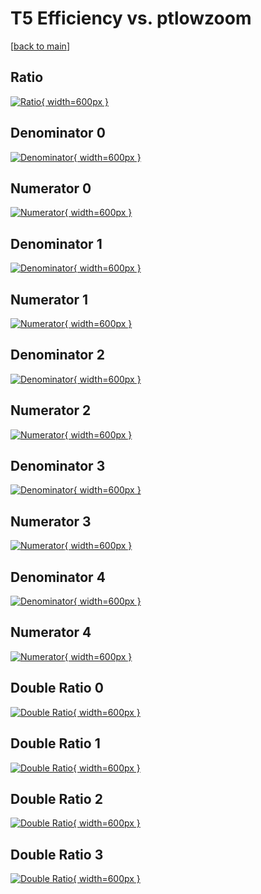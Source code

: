 # T5 Efficiency vs. ptlowzoom

[[back to main](./)]



## Ratio

[![Ratio](../mtv/var/T5_vtr_11_1_eff_ptlowzoom.png){ width=600px }](../mtv/var/T5_vtr_11_1_eff_ptlowzoom.pdf)

## Denominator 0

[![Denominator](../mtv/den/T5_vtr_11_1_eff_ptlowzoom_den0.png){ width=600px }](../mtv/den/T5_vtr_11_1_eff_ptlowzoom_den0.pdf)

## Numerator 0

[![Numerator](../mtv/num/T5_vtr_11_1_eff_ptlowzoom_num0.png){ width=600px }](../mtv/num/T5_vtr_11_1_eff_ptlowzoom_num0.pdf)

## Denominator 1

[![Denominator](../mtv/den/T5_vtr_11_1_eff_ptlowzoom_den1.png){ width=600px }](../mtv/den/T5_vtr_11_1_eff_ptlowzoom_den1.pdf)

## Numerator 1

[![Numerator](../mtv/num/T5_vtr_11_1_eff_ptlowzoom_num1.png){ width=600px }](../mtv/num/T5_vtr_11_1_eff_ptlowzoom_num1.pdf)

## Denominator 2

[![Denominator](../mtv/den/T5_vtr_11_1_eff_ptlowzoom_den2.png){ width=600px }](../mtv/den/T5_vtr_11_1_eff_ptlowzoom_den2.pdf)

## Numerator 2

[![Numerator](../mtv/num/T5_vtr_11_1_eff_ptlowzoom_num2.png){ width=600px }](../mtv/num/T5_vtr_11_1_eff_ptlowzoom_num2.pdf)

## Denominator 3

[![Denominator](../mtv/den/T5_vtr_11_1_eff_ptlowzoom_den3.png){ width=600px }](../mtv/den/T5_vtr_11_1_eff_ptlowzoom_den3.pdf)

## Numerator 3

[![Numerator](../mtv/num/T5_vtr_11_1_eff_ptlowzoom_num3.png){ width=600px }](../mtv/num/T5_vtr_11_1_eff_ptlowzoom_num3.pdf)

## Denominator 4

[![Denominator](../mtv/den/T5_vtr_11_1_eff_ptlowzoom_den4.png){ width=600px }](../mtv/den/T5_vtr_11_1_eff_ptlowzoom_den4.pdf)

## Numerator 4

[![Numerator](../mtv/num/T5_vtr_11_1_eff_ptlowzoom_num4.png){ width=600px }](../mtv/num/T5_vtr_11_1_eff_ptlowzoom_num4.pdf)

## Double Ratio 0

[![Double Ratio](../mtv/ratio/T5_vtr_11_1_eff_ptlowzoom_ratio0.png){ width=600px }](../mtv/ratio/T5_vtr_11_1_eff_ptlowzoom_ratio0.pdf)

## Double Ratio 1

[![Double Ratio](../mtv/ratio/T5_vtr_11_1_eff_ptlowzoom_ratio1.png){ width=600px }](../mtv/ratio/T5_vtr_11_1_eff_ptlowzoom_ratio1.pdf)

## Double Ratio 2

[![Double Ratio](../mtv/ratio/T5_vtr_11_1_eff_ptlowzoom_ratio2.png){ width=600px }](../mtv/ratio/T5_vtr_11_1_eff_ptlowzoom_ratio2.pdf)

## Double Ratio 3

[![Double Ratio](../mtv/ratio/T5_vtr_11_1_eff_ptlowzoom_ratio3.png){ width=600px }](../mtv/ratio/T5_vtr_11_1_eff_ptlowzoom_ratio3.pdf)

